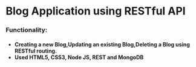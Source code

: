 <h1>
Blog Application using RESTful API
</h1>
<h3>
Functionality:
</h3>
<h4>
<ul>
<li>Creating a new Blog,Updating an existing Blog,Deleting a Blog using RESTful routing.</li>
<li>Used HTML5, CSS3, Node JS, REST and MongoDB</li>
</ul>
</h4>
